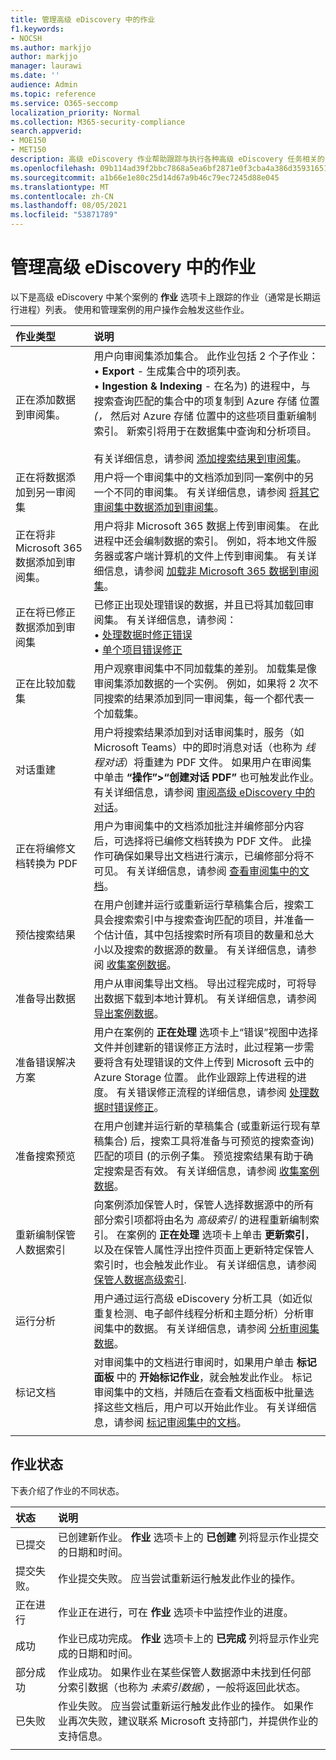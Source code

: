 ```yaml
---
title: 管理高级 eDiscovery 中的作业
f1.keywords:
- NOCSH
ms.author: markjjo
author: markjjo
manager: laurawi
ms.date: ''
audience: Admin
ms.topic: reference
ms.service: O365-seccomp
localization_priority: Normal
ms.collection: M365-security-compliance
search.appverid:
- MOE150
- MET150
description: 高级 eDiscovery 作业帮助跟踪与执行各种高级 eDiscovery 任务相关的长期运行进程状态。
ms.openlocfilehash: 09b114ad39f2bbc7868a5ea6bf2871e0f3cba4a386d359316518bbf1bbe886a0
ms.sourcegitcommit: a1b66e1e80c25d14d67a9b46c79ec7245d88e045
ms.translationtype: MT
ms.contentlocale: zh-CN
ms.lasthandoff: 08/05/2021
ms.locfileid: "53871789"
---
```

# <a name="manage-jobs-in-advanced-ediscovery"></a>管理高级 eDiscovery 中的作业

以下是高级 eDiscovery 中某个案例的 **作业** 选项卡上跟踪的作业（通常是长期运行进程）列表。 使用和管理案例的用户操作会触发这些作业。

| 作业类型            | 说明     |
| :----------------- | :----------     |
|正在添加数据到审阅集。 | 用户向审阅集添加集合。 此作业包括 2 个子作业： </br>• **Export** - 生成集合中的项列表。 </br>• **Ingestion & Indexing** - 在名为) 的进程中，与搜索查询匹配的集合中的项复制到 Azure 存储 位置 *(，* 然后对 Azure 存储 位置中的这些项目重新编制索引。 新索引将用于在数据集中查询和分析项目。 </br></br>有关详细信息，请参阅 [添加搜索结果到审阅集](add-data-to-review-set.md)。 |
|正在将数据添加到另一审阅集 | 用户将一个审阅集中的文档添加到同一案例中的另一个不同的审阅集。 有关详细信息，请参阅 [将其它审阅集中数据添加到审阅集](add-data-to-review-set-from-another-review-set.md)。|
|正在将非 Microsoft 365 数据添加到审阅集。 | 用户将非 Microsoft 365 数据上传到审阅集。 在此进程中还会编制数据的索引。 例如，将本地文件服务器或客户端计算机的文件上传到审阅集。 有关详细信息，请参阅 [加载非 Microsoft 365 数据到审阅集](load-non-office-365-data-into-a-review-set.md)。| 
|正在将已修正数据添加到审阅集 | 已修正出现处理错误的数据，并且已将其加载回审阅集。 有关详细信息，请参阅：</br>• [处理数据时修正错误](error-remediation-when-processing-data-in-advanced-ediscovery.md)</br>• [单个项目错误修正](single-item-error-remediation.md)| 
|正在比较加载集 | 用户观察审阅集中不同加载集的差别。 加载集是像审阅集添加数据的一个实例。 例如，如果将 2 次不同搜索的结果添加到同一审阅集，每一个都代表一个加载集。 |
|对话重建|用户将搜索结果添加到对话审阅集时，服务（如 Microsoft Teams）中的即时消息对话（也称为 *线程对话*）将重建为 PDF 文件。 如果用户在审阅集中单击 **“操作”>“创建对话 PDF”** 也可触发此作业。 有关详细信息，请参阅 [审阅高级 eDiscovery 中的对话](conversation-review-sets.md)。
|正在将编修文档转换为 PDF|用户为审阅集中的文档添加批注并编修部分内容后，可选择将已编修文档转换为 PDF 文件。 此操作可确保如果导出文档进行演示，已编修部分将不可见。 有关详细信息，请参阅 [查看审阅集中的文档](annotating-and-redacting-documents.md)。 |
|预估搜索结果 | 在用户创建并运行或重新运行草稿集合后，搜索工具会搜索索引中与搜索查询匹配的项目，并准备一个估计值，其中包括搜索时所有项目的数量和总大小以及搜索的数据源的数量。  有关详细信息，请参阅 [收集案例数据](collecting-data-for-ediscovery.md)。 | 
|准备导出数据 | 用户从审阅集导出文档。 导出过程完成时，可将导出数据下载到本地计算机。 有关详细信息，请参阅 [导出案例数据](exporting-data-ediscover20.md)。 | 
|准备错误解决方案 |用户在案例的 **正在处理** 选项卡上“错误”视图中选择文件并创建新的错误修正方法时，此过程第一步需要将含有处理错误的文件上传到 Microsoft 云中的 Azure Storage 位置。 此作业跟踪上传进程的进度。 有关错误修正流程的详细信息，请参阅 [处理数据时错误修正](error-remediation-when-processing-data-in-advanced-ediscovery.md)。 | 
|准备搜索预览 | 在用户创建并运行新的草稿集合 (或重新运行现有草稿集合) 后，搜索工具将准备与可预览的搜索查询) 匹配的项目 (的示例子集。 预览搜索结果有助于确定搜索是否有效。  有关详细信息，请参阅 [收集案例数据](collecting-data-for-ediscovery.md#view-search-results-and-statistics)。 | 
|重新编制保管人数据索引 | 向案例添加保管人时，保管人选择数据源中的所有部分索引项都将由名为 *高级索引* 的进程重新编制索引。 在案例的 **正在处理** 选项卡上单击 **更新索引**，以及在保管人属性浮出控件页面上更新特定保管人索引时，也会触发此作业。 有关详细信息，请参阅 [保管人数据高级索引](indexing-custodian-data.md).
|运行分析 | 用户通过运行高级 eDiscovery 分析工具（如近似重复检测、电子邮件线程分析和主题分析）分析审阅集中的数据。 有关详细信息，请参阅 [分析审阅集数据](analyzing-data-in-review-set.md)。 | 
|标记文档 | 对审阅集中的文档进行审阅时，如果用户单击 **标记面板** 中的 **开始标记作业**，就会触发此作业。 标记审阅集中的文档，并随后在查看文档面板中批量选择这些文档后，用户可以开始此作业。 有关详细信息，请参阅 [标记审阅集中的文档](tagging-documents.md)。 | 
|||

## <a name="job-status"></a>作业状态

下表介绍了作业的不同状态。

| 状态           | 说明     |
| :----------------- | :----------     |
| 已提交 | 已创建新作业。  **作业** 选项卡上的 **已创建** 列将显示作业提交的日期和时间。 |
| 提交失败。 | 作业提交失败。  应当尝试重新运行触发此作业的操作。 |
| 正在进行 | 作业正在进行，可在 **作业** 选项卡中监控作业的进度。 |
| 成功 | 作业已成功完成。 **作业** 选项卡上的 **已完成** 列将显示作业完成的日期和时间。 |
| 部分成功 | 作业成功。 如果作业在某些保管人数据源中未找到任何部分索引数据（也称为 *未索引数据*），一般将返回此状态。  |
| 已失败 | 作业失败。  应当尝试重新运行触发此作业的操作。 如果作业再次失败，建议联系 Microsoft 支持部门，并提供作业的支持信息。 |
|||
